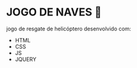 # JOGO DE NAVES :helicopter:



jogo de resgate de helicóptero desenvolvido com:

* HTML
* CSS
* JS
* JQUERY
